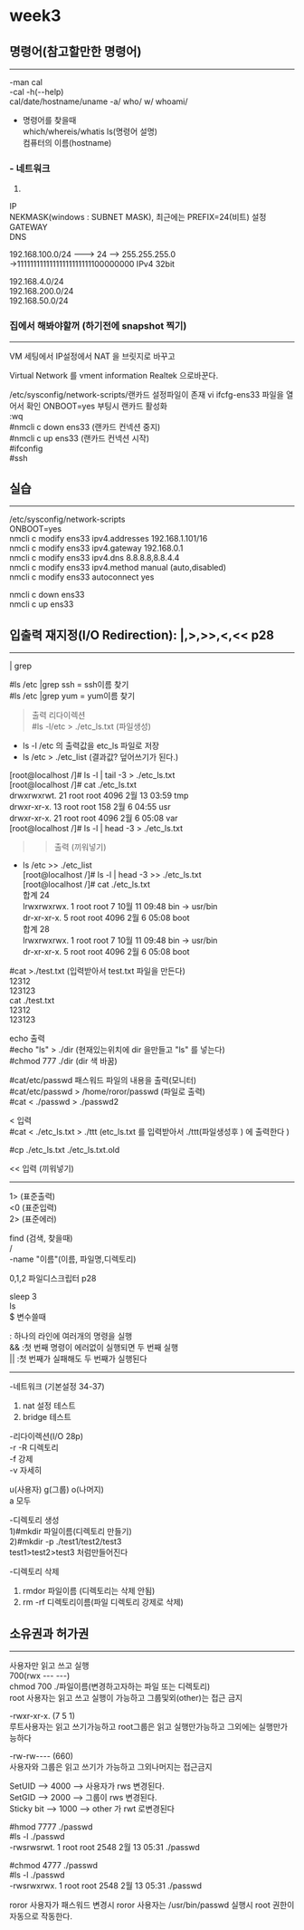# week3


## 명령어(참고할만한 명령어)
---------------------------
-man cal   
-cal -h(--help)   
cal/date/hostname/uname -a/ who/ w/ whoami/   
- 명령어를 찾을때   
which/whereis/whatis ls(명령어 설명)   
컴퓨터의 이름(hostname)   
   
### - 네트워크
 1)   
   IP   
   NEKMASK(windows : SUBNET MASK), 최근에는 PREFIX=24(비트) 설정   
   GATEWAY   
   DNS   
   
  192.168.100.0/24     ---> 24   -->  255.255.255.0   
->11111111111111111111111100000000 IPv4 32bit   
   
  192.168.4.0/24      
  192.168.200.0/24      
  192.168.50.0/24      
   
### 집에서 해봐야할꺼   (하기전에 snapshot 찍기)
----------------------         
VM 세팅에서 IP설정에서 NAT 을 브릿지로 바꾸고      

Virtual Network 를 vment information Realtek 으로바꾼다.      

/etc/sysconfig/network-scripts/랜카드 설정파일이 존재
vi ifcfg-ens33
 파일을 열어서 확인 ONBOOT=yes 부팅시 랜카드 활성화      
  :wq      
#nmcli c down ens33 (랜카드 컨넥션 중지)      
#nmcli c up ens33  (랜카드 컨넥션 시작)      
#ifconfig      
#ssh      
## 실습
----------------------      

/etc/sysconfig/network-scripts      
ONBOOT=yes      
nmcli c modify ens33 ipv4.addresses 192.168.1.101/16      
nmcli c modify ens33 ipv4.gateway 192.168.0.1      
nmcli c modify ens33 ipv4.dns 8.8.8.8,8.8.4.4      
nmcli c modify ens33 ipv4.method manual (auto,disabled)      
nmcli c modify ens33 autoconnect yes      
      
nmcli c down ens33      
nmcli c up ens33      
    
## 입출력 재지정(I/O Redirection): |,>,>>,<,<< p28    
----------------------
      
| grep      
      
#ls /etc |grep ssh = ssh이름 찾기      
#ls /etc |grep yum = yum이름 찾기      
      
      
> 출력 리다이렉션      
#ls -l/etc > ./etc_ls.txt  (파일생성)       
 - ls -l /etc 의 출력값을 etc_ls 파일로 저장      
 - ls /etc > ./etc_list (결과값? 덮어쓰기가 된다.)      
      
      
[root@localhost /]# ls -l | tail -3 > ./etc_ls.txt      
[root@localhost /]# cat ./etc_ls.txt      
drwxrwxrwt.  21 root root 4096  2월 13 03:59 tmp      
drwxr-xr-x.  13 root root  158  2월  6 04:55 usr      
drwxr-xr-x.  21 root root 4096  2월  6 05:08 var      
[root@localhost /]# ls -l | head -3 > ./etc_ls.txt      
      
>> 출력 (끼워넣기)      
 - ls /etc >> ./etc_list       
[root@localhost /]# ls -l | head -3 >> ./etc_ls.txt      
[root@localhost /]# cat ./etc_ls.txt      
합계 24      
lrwxrwxrwx.   1 root root    7 10월 11 09:48 bin -> usr/bin      
dr-xr-xr-x.   5 root root 4096  2월  6 05:08 boot      
합계 28      
lrwxrwxrwx.   1 root root    7 10월 11 09:48 bin -> usr/bin      
dr-xr-xr-x.   5 root root 4096  2월  6 05:08 boot      
      
      
#cat >./test.txt  (입력받아서 test.txt 파일을 만든다)      
12312      
123123      
cat ./test.txt      
12312      
123123      
      
echo 출력      
#echo "ls" > ./dir  (현재있는위치에 dir 을만들고 "ls" 를 넣는다)         
#chmod 777 ./dir (dir 색 바꿈)      
      
#cat/etc/passwd 패스워드 파일의 내용을 출력(모니터)      
#cat/etc/passwd > /home/roror/passwd (파일로 출력)      
#cat < ./passwd > ./passwd2      
      
      
< 입력      
#cat < ./etc_ls.txt > ./ttt (etc_ls.txt 를 입력받아서 ./ttt(파일생성후 ) 에 출력한다 )      
      
      
#cp ./etc_ls.txt ./etc_ls.txt.old      
      

<< 입력 (끼워넣기)      

------------------------------------------------------

1> (표준출력)   
<0 (표준입력)   
2> (표준에러)   

find (검색, 찾을때)   
/   
-name "이름"(이름, 파일명,디렉토리)   
   
0,1,2 파일디스크립터 p28   
   
sleep 3   
ls   
$ 변수쓸때   
   
: 하나의 라인에 여러개의 명령을 실행   
&& :첫 번째 명령이 에러없이 실행되면 두 번째 실행   
|| :첫 번째가 실패해도 두 번째가 실행된다   

   
---------------------------------------------------------

-네트워크 (기본설정 34-37)   
 1) nat 설정 테스트   
 2) bridge 테스트   
   
-리다이렉션(I/O 28p)   
-r -R 디렉토리   
-f 강제   
-v 자세히   

u(사용자) g(그룹) o(나머지)   
a 모두    
   
-디렉토리 생성   
1)#mkdir 파일이름(디렉토리 만들기)   
2)#mkdir -p ./test1/test2/test3   
test1>test2>test3 처럼만들어진다   
   
-디렉토리 삭제   
1) rmdor 파일이름 (디렉토리는 삭제 안됨)   
2) rm -rf 디렉토리이름(파일 디렉토리 강제로 삭제)   
   
## 소유권과 허가권
-------------
   

사용자만 읽고 쓰고 실행   
700(rwx --- ---)   
chmod 700 ./파일이름(변경하고자하는 파일 또는 디렉토리)   
root 사용자는 읽고 쓰고 실행이 가능하고 그룹및외(other)는 접근 금지   
   
-rwxr-xr-x. (7 5 1)   
루트사용자는 읽고 쓰기가능하고 root그룹은 읽고 실행만가능하고 그외에는 실행만가능하다   
   
-rw-rw---- (660)   
사용자와 그룹은 읽고 쓰기가 가능하고 그외나머지는 접근금지   
   
   
SetUID --> 4000  --> 사용자가 rws 변경된다.   
SetGID --> 2000  --> 그룹이 rws 변경된다.   
Sticky bit --> 1000 --> other 가 rwt 로변경된다   
   
   
#hmod 7777 ./passwd   
#ls -l ./passwd   
-rwsrwsrwt. 1 root root 2548  2월 13 05:31 ./passwd   
   
   

#chmod 4777 ./passwd   
#ls -l ./passwd   
-rwsrwxrwx. 1 root root 2548  2월 13 05:31 ./passwd   

roror 사용자가 패스워드 변경시
roror 사용자는 /usr/bin/passwd 실행시 root 권한이 자동으로 작동한다.

